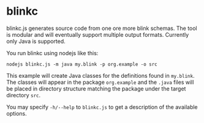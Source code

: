 blinkc
======

blinkc.js generates source code from one ore more blink schemas. The
tool is modular and will eventually support multiple output
formats. Currently only Java is supported.

You run blinkc using nodejs like this:

    nodejs blinkc.js -m java my.blink -p org.example -o src

This example will create Java classes for the definitions found in
`my.blink`. The classes will appear in the package `org.example` and
the `.java` files will be placed in directory structure matching the
package under the target directory `src`.

You may specify `-h/--help` to `blinkc.js` to get a description of the
available options.
